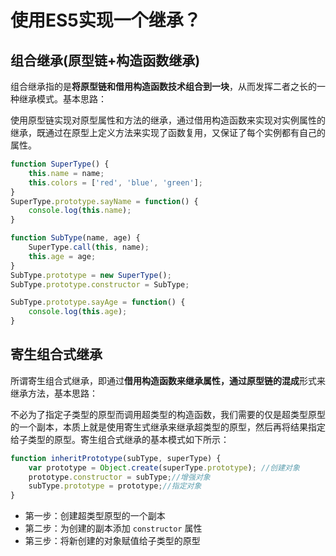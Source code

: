 # 使用ES5实现一个继承？

## 组合继承(原型链+构造函数继承)

组合继承指的是**将原型链和借用构造函数技术组合到一块**，从而发挥二者之长的一种继承模式。基本思路：

使用原型链实现对原型属性和方法的继承，通过借用构造函数来实现对实例属性的继承，既通过在原型上定义方法来实现了函数复用，又保证了每个实例都有自己的属性。

```javascript
function SuperType() {
    this.name = name;
    this.colors = ['red', 'blue', 'green'];
}
SuperType.prototype.sayName = function() {
    console.log(this.name);
}

function SubType(name, age) {
    SuperType.call(this, name);
    this.age = age;
}
SubType.prototype = new SuperType();
SubType.prototype.constructor = SubType;

SubType.prototype.sayAge = function() {
    console.log(this.age);
}
```

## 寄生组合式继承

所谓寄生组合式继承，即通过**借用构造函数来继承属性，通过原型链的混成**形式来继承方法，基本思路：

不必为了指定子类型的原型而调用超类型的构造函数，我们需要的仅是超类型原型的一个副本，本质上就是使用寄生式继承来继承超类型的原型，然后再将结果指定给子类型的原型。寄生组合式继承的基本模式如下所示：

```javascript
function inheritPrototype(subType, superType) {
    var prototype = Object.create(superType.prototype); //创建对象
    prototype.constructor = subType;//增强对象
    subType.prototype = prototype;//指定对象
}
```

- 第一步：创建超类型原型的一个副本
- 第二步：为创建的副本添加 `constructor` 属性
- 第三步：将新创建的对象赋值给子类型的原型
